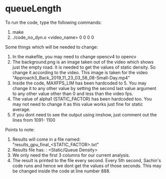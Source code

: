 # queueLength
To run the code, type the following commands:
  1. make
  2. ./code_no_dyn.o <video_name> 0 0 0 0
  
Some things which will be needed to change:
  1. In the makefile, you may need to change opencv4 to opencv
  2. The background.png is an image taken out of the video which shows just the empty road. It is needed to get the values of static density. So change it according to the video. This image is taken for the video "Approach3_Back_2019_11_23_03_58_08-Small-Day.mp4"
  3. Inside the code, MAXFPS_LIM has been hardcoded to 5. You may change it to any other value by setting the second last value argument to any other value other than 0 and less than the video fps.
  4. The value of alpha1 (STATIC_FACTOR) has been hardcoded too. You may not need to change it as this value works just fine for static average.
  5. If you dont need to see the output using imshow, just comment out the lines from 1091- 1100

Points to note:
  1. Results will come in a file named: "results_gpu_final_<STATIC_FACTOR>.txt"
  2. Results file has: <Result counter>: <Static/Queue Density> <Stop Density> <Queue Length>
  3. We only need the first 3 columns for our current analysis.
  4. The result is printed to the file every second. Every 5th second, Sachin's code runs and hence we dont get the values of those seconds. This may be changed inside the code at line number 888.
